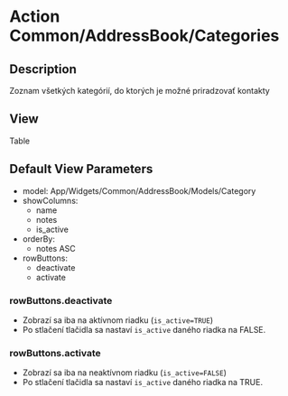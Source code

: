 # Action Common/AddressBook/Categories

## Description

Zoznam všetkých kategórií, do ktorých je možné priradzovať kontakty

## View

Table

## Default View Parameters

* model: App/Widgets/Common/AddressBook/Models/Category
* showColumns:
  * name
  * notes
  * is_active
* orderBy: 
  * notes ASC
* rowButtons:
  * deactivate
  * activate

### rowButtons.deactivate
* Zobrazí sa iba na aktívnom riadku (`is_active=TRUE`)
* Po stlačení tlačidla sa nastaví `is_active` daného riadka na FALSE.

### rowButtons.activate
* Zobrazí sa iba na neaktívnom riadku (`is_active=FALSE`)
* Po stlačení tlačidla sa nastaví `is_active` daného riadka na TRUE.
